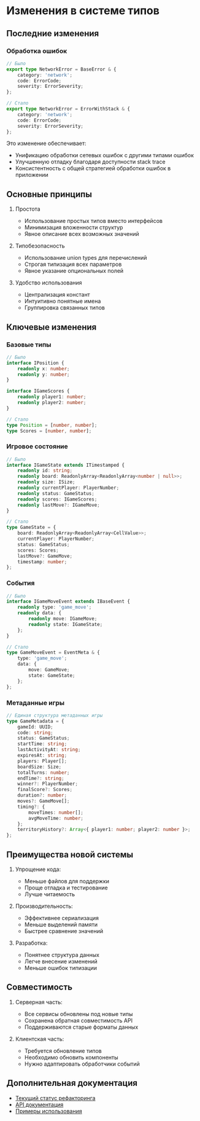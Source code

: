 # Изменения в системе типов

## Последние изменения

### Обработка ошибок

```typescript
// Было
export type NetworkError = BaseError & {
    category: 'network';
    code: ErrorCode;
    severity: ErrorSeverity;
};

// Стало
export type NetworkError = ErrorWithStack & {
    category: 'network';
    code: ErrorCode;
    severity: ErrorSeverity;
};
```

Это изменение обеспечивает:
- Унификацию обработки сетевых ошибок с другими типами ошибок
- Улучшенную отладку благодаря доступности stack trace
- Консистентность с общей стратегией обработки ошибок в приложении

## Основные принципы

1. Простота
   - Использование простых типов вместо интерфейсов
   - Минимизация вложенности структур
   - Явное описание всех возможных значений

2. Типобезопасность
   - Использование union types для перечислений
   - Строгая типизация всех параметров
   - Явное указание опциональных полей

3. Удобство использования
   - Централизация констант
   - Интуитивно понятные имена
   - Группировка связанных типов

## Ключевые изменения

### Базовые типы

```typescript
// Было
interface IPosition {
    readonly x: number;
    readonly y: number;
}

interface IGameScores {
    readonly player1: number;
    readonly player2: number;
}

// Стало
type Position = [number, number];
type Scores = [number, number];
```

### Игровое состояние

```typescript
// Было
interface IGameState extends ITimestamped {
    readonly id: string;
    readonly board: ReadonlyArray<ReadonlyArray<number | null>>;
    readonly size: ISize;
    readonly currentPlayer: PlayerNumber;
    readonly status: GameStatus;
    readonly scores: IGameScores;
    readonly lastMove?: IGameMove;
}

// Стало
type GameState = {
    board: ReadonlyArray<ReadonlyArray<CellValue>>;
    currentPlayer: PlayerNumber;
    status: GameStatus;
    scores: Scores;
    lastMove?: GameMove;
    timestamp: number;
};
```

### События

```typescript
// Было
interface IGameMoveEvent extends IBaseEvent {
    readonly type: 'game_move';
    readonly data: {
        readonly move: IGameMove;
        readonly state: IGameState;
    };
}

// Стало
type GameMoveEvent = EventMeta & {
    type: 'game_move';
    data: {
        move: GameMove;
        state: GameState;
    };
};
```

### Метаданные игры

```typescript
// Единая структура метаданных игры
type GameMetadata = {
    gameId: UUID;
    code: string;
    status: GameStatus;
    startTime: string;
    lastActivityAt: string;
    expiresAt: string;
    players: Player[];
    boardSize: Size;
    totalTurns: number;
    endTime?: string;
    winner?: PlayerNumber;
    finalScore?: Scores;
    duration?: number;
    moves?: GameMove[];
    timing?: {
        moveTimes: number[];
        avgMoveTime: number;
    };
    territoryHistory?: Array<{ player1: number; player2: number }>;
};
```

## Преимущества новой системы

1. Упрощение кода:
   - Меньше файлов для поддержки
   - Проще отладка и тестирование
   - Лучше читаемость

2. Производительность:
   - Эффективнее сериализация
   - Меньше выделений памяти
   - Быстрее сравнение значений

3. Разработка:
   - Понятнее структура данных
   - Легче внесение изменений
   - Меньше ошибок типизации

## Совместимость

1. Серверная часть:
   - Все сервисы обновлены под новые типы
   - Сохранена обратная совместимость API
   - Поддерживаются старые форматы данных

2. Клиентская часть:
   - Требуется обновление типов
   - Необходимо обновить компоненты
   - Нужно адаптировать обработчики событий

## Дополнительная документация

- [Текущий статус рефакторинга](./CURRENT_REFACTORING_STATUS.md)
- [API документация](../API.md)
- [Примеры использования](../EXAMPLES.md)